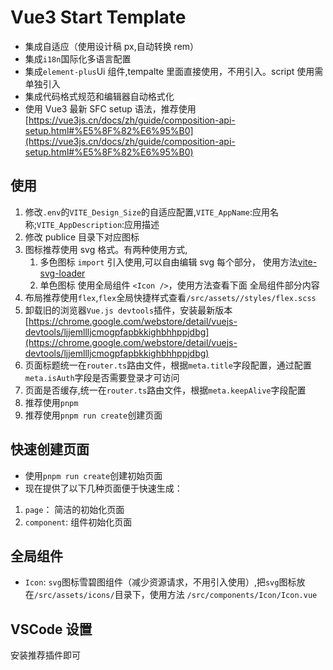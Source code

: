 # Vue3 Start Template

- 集成自适应（使用设计稿 px,自动转换 rem）
- 集成`i18n`国际化多语言配置
- 集成`element-plus`Ui 组件,tempalte 里面直接使用，不用引入。script 使用需单独引入
- 集成代码格式规范和编辑器自动格式化
- 使用 Vue3 最新 SFC setup 语法，推荐使用[https://vue3js.cn/docs/zh/guide/composition-api-setup.html#%E5%8F%82%E6%95%B0](https://vue3js.cn/docs/zh/guide/composition-api-setup.html#%E5%8F%82%E6%95%B0)

## 使用

1. 修改`.env`的`VITE_Design_Size`的自适应配置,`VITE_AppName`:应用名称;`VITE_AppDescription`:应用描述
2. 修改 publice 目录下对应图标
3. 图标推荐使用 svg 格式。有两种使用方式,
   1. 多色图标 `import` 引入使用,可以自由编辑 svg 每个部分， 使用方法[vite-svg-loader](https://github.com/jpkleemans/vite-svg-loader)
   2. 单色图标 使用全局组件 `<Icon />`，使用方法查看下面 全局组件部分内容
4. 布局推荐使用`flex`,`flex`全局快捷样式查看`/src/assets//styles/flex.scss`
5. 卸载旧的浏览器`Vue.js devtools`插件，安装最新版本[https://chrome.google.com/webstore/detail/vuejs-devtools/ljjemllljcmogpfapbkkighbhhppjdbg](https://chrome.google.com/webstore/detail/vuejs-devtools/ljjemllljcmogpfapbkkighbhhppjdbg)
6. 页面标题统一在`router.ts`路由文件，根据`meta.title`字段配置，通过配置`meta.isAuth`字段是否需要登录才可访问
7. 页面是否缓存,统一在`router.ts`路由文件，根据`meta.keepAlive`字段配置
8. 推荐使用`pnpm`
9. 推荐使用`pnpm run create`创建页面

## 快速创建页面

- 使用`pnpm run create`创建初始页面
- 现在提供了以下几种页面便于快速生成：

1. `page`： 简洁的初始化页面
2. `component`: 组件初始化页面

## 全局组件

- `Icon`: `svg`图标雪碧图组件（减少资源请求，不用引入使用）,把`svg`图标放在`/src/assets/icons/`目录下，使用方法 `/src/components/Icon/Icon.vue`

## VSCode 设置

安装推荐插件即可
